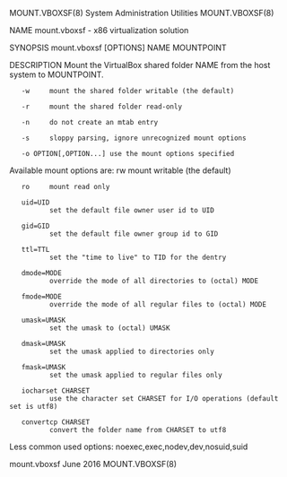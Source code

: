 MOUNT.VBOXSF(8)                                                                      System Administration Utilities                                                                      MOUNT.VBOXSF(8)

NAME
       mount.vboxsf - x86 virtualization solution

SYNOPSIS
       mount.vboxsf [OPTIONS] NAME MOUNTPOINT

DESCRIPTION
       Mount the VirtualBox shared folder NAME from the host system to MOUNTPOINT.

       -w     mount the shared folder writable (the default)

       -r     mount the shared folder read-only

       -n     do not create an mtab entry

       -s     sloppy parsing, ignore unrecognized mount options

       -o OPTION[,OPTION...] use the mount options specified

   Available mount options are:
       rw     mount writable (the default)

       ro     mount read only

       uid=UID
              set the default file owner user id to UID

       gid=GID
              set the default file owner group id to GID

       ttl=TTL
              set the "time to live" to TID for the dentry

       dmode=MODE
              override the mode of all directories to (octal) MODE

       fmode=MODE
              override the mode of all regular files to (octal) MODE

       umask=UMASK
              set the umask to (octal) UMASK

       dmask=UMASK
              set the umask applied to directories only

       fmask=UMASK
              set the umask applied to regular files only

       iocharset CHARSET
              use the character set CHARSET for I/O operations (default set is utf8)

       convertcp CHARSET
              convert the folder name from CHARSET to utf8

   Less common used options:
              noexec,exec,nodev,dev,nosuid,suid

mount.vboxsf                                                                                    June 2016                                                                                 MOUNT.VBOXSF(8)
